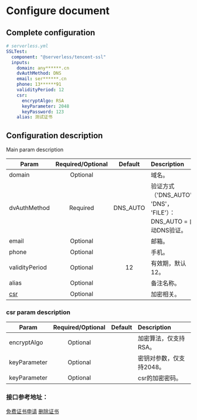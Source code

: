 # Configure document

## Complete configuration

```yml
# serverless.yml
SSLTest:
  component: "@serverless/tencent-ssl"
  inputs:
    domain: any******.cn
    dvAuthMethod: DNS
    email: ser******.cn
    phone: 13******91
    validityPeriod: 12
    csr:
      encryptAlgo: RSA
      keyParameter: 2048
      keyPassword: 123
    alias: 测试证书

```

## Configuration description

Main param description

| Param                                           | Required/Optional | Default | Description                                                                                              |
| ----------------------------------------------- | :---------------: | :-----: | :------------------------------------------------------------------------------------------------------- |
| domain                                       |     Optional      |         | 域名。         |
| dvAuthMethod                                          |     Required      |    DNS_AUTO   |        验证方式（'DNS_AUTO'， 'DNS'， 'FILE'）：DNS_AUTO = 自动DNS验证。               |
| email                                       |     Optional      |         | 邮箱。            |
| phone                                     |     Optional      |         | 手机。       |
| validityPeriod                                     |     Optional      |     12    | 有效期，默认12。   |
| alias                                     |     Optional      |         | 备注名称。 |
| [csr](#csr-param-description)       |     Optional      |         |      加密相关。                                                                                                 |

### csr param description

| Param          | Required/Optional | Default | Description                                                                                         |
| -------------- | :---------------: | :-----: | :-------------------------------------------------------------------------------------------------- |
| encryptAlgo          |     Optional      |         | 加密算法，仅支持RSA。                        |
| keyParameter       |     Optional      |         | 密钥对参数，仅支持2048。 |
| keyParameter           |     Optional      |         | csr的加密密码。  |


### 接口参考地址： 

[免费证书申请](https://cloud.tencent.com/document/api/400/41678)
[删除证书](https://cloud.tencent.com/document/api/400/41675)
